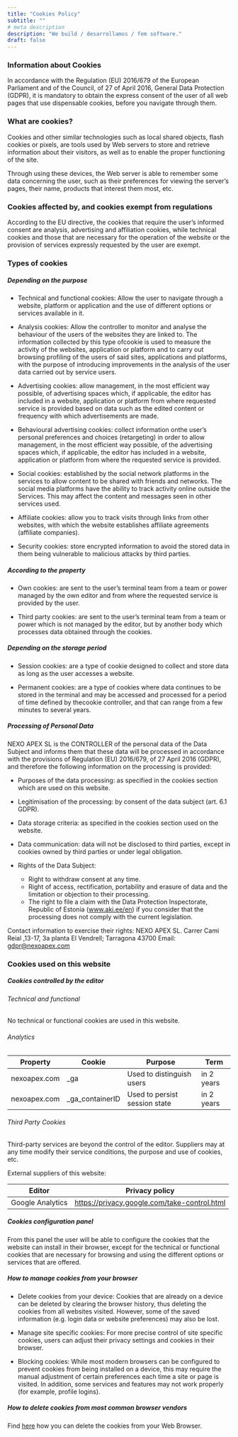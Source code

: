 ```yaml
---
title: "Cookies Policy"
subtitle: ""
# meta description
description: "We build / desarrollamos / fem software."
draft: false
---
```

<h3>Information about Cookies</h3>

In accordance with the Regulation (EU) 2016/679 of the European Parliament and of the Council, of 27 of April 2016, General Data Protection (GDPR), it is mandatory to obtain the express consent of the user of all web pages that use dispensable cookies, before you navigate through them.

<h3>What are cookies?</h3>

Cookies and other similar technologies such as local shared objects, flash cookies or pixels, are tools used by Web servers to store and retrieve information about their visitors, as well as to enable the proper functioning of the site.

Through using these devices, the Web server is able to remember some data concerning the user, such as their preferences for viewing the server’s pages, their name, products that interest them most, etc.

<h3>Cookies affected by, and cookies exempt from regulations</h3>

According to the EU directive, the cookies that require the user’s informed consent are analysis, advertising and affiliation cookies, while technical cookies and those that are necessary for the operation of the website or the provision of services expressly requested by the user are exempt.

<h3>Types of cookies</h3>

<h5>Depending on the purpose</h5>

* Technical and functional cookies: Allow the user to navigate through a website, platform or application and the use of different options or services available in it.

* Analysis cookies: Allow the controller to monitor and analyse the behaviour of the users of the websites they are linked to. The information collected by this type ofcookie is used to measure the activity of the websites, application or platform and to carry out browsing profiling of the users of said sites, applications and platforms, with the purpose of introducing improvements in the analysis of the user data carried out by service users.

* Advertising cookies: allow management, in the most efficient way possible, of advertising spaces which, if applicable, the editor has included in a website, application or platform from where requested service is provided based on data such as the edited content or frequency with which advertisements are made.

* Behavioural advertising cookies: collect information onthe user’s personal preferences and choices (retargeting) in order to allow management, in the most efficient way possible, of the advertising spaces which, if applicable, the editor has included in a website, application or platform from where the requested service is provided.

* Social cookies: established by the social network platforms in the services to allow content to be shared with friends and networks. The social media platforms have the ability to track activity online outside the Services. This may affect the content and messages seen in other services used.

* Affiliate cookies: allow you to track visits through links from other websites, with which the website establishes affiliate agreements (affiliate companies).

* Security cookies: store encrypted information to avoid the stored data in them being vulnerable to malicious attacks by third parties.

<h5>According to the property</h5>

* Own cookies: are sent to the user’s terminal team from a team or power managed by the own editor and from where the requested service is provided by the user.

* Third party cookies: are sent to the user’s terminal team from a team or power which is not managed by the editor, but by another body which processes data obtained through the cookies.

<h5>Depending on the storage period</h5>

* Session cookies: are a type of cookie designed to collect and store data as long as the user accesses a website.

* Permanent cookies: are a type of cookies where data continues to be stored in the terminal and may be accessed and processed for a period of time defined by thecookie controller, and that can range from a few minutes to several years.

<h5>Processing of Personal Data</h5>

NEXO APEX SL is the CONTROLLER of the personal data of the Data Subject and informs them that these data will be processed in accordance with the provisions of Regulation (EU) 2016/679, of 27 April 2016 (GDPR), and therefore the following information on the processing is provided:

* Purposes of the data processing: as specified in the cookies section which are used on this website.

* Legitimisation of the processing: by consent of the data subject (art. 6.1 GDPR).

* Data storage criteria: as specified in the cookies section used on the website.

* Data communication: data will not be disclosed to third parties, except in cookies owned by third parties or under legal obligation.

* Rights of the Data Subject:
        
    * Right to withdraw consent at any time.
    * Right of access, rectification, portability and erasure of data and the limitation or objection to their processing.
    * The right to file a claim with the Data Protection Inspectorate, Republic of Estonia (www.aki.ee/en) if you consider that the processing does not comply with the current legislation.

Contact information to exercise their rights: NEXO APEX SL. Carrer Cami Reial ,13-17, 3a planta El Vendrell; Tarragona 43700 Email: gdpr@nexoapex.com

<h3>Cookies used on this website</h3>

<h5>Cookies controlled by the editor</h5>

<h6>Technical and functional</h6>

No technical or functional cookies are used in this website.

<h6>Analytics</h6>

| Property | Cookie | Purpose | Term |
|----------|----------|----------|----------|
| nexoapex.com | _ga | Used to distinguish users | in 2 years |
| nexoapex.com | _ga_containerID | Used to persist session state | in 2 years |

<h6>Third Party Cookies</h6>

Third-party services are beyond the control of the editor. Suppliers may at any time modify their service conditions, the purpose and use of cookies, etc.

External suppliers of this website:

| Editor | Privacy policy |
|----------|----------|
| Google Analytics | https://privacy.google.com/take-control.html |

<h5>Cookies configuration panel</h5>

From this panel the user will be able to configure the cookies that the website can install in their browser, except for the technical or functional cookies that are necessary for browsing and using the different options or services that are offered.

<h5>How to manage cookies from your browser</h5>

* Delete cookies from your device: Cookies that are already on a device can be deleted by clearing the browser history, thus deleting the cookies from all websites visited. However, some of the saved information (e.g. login data or website preferences) may also be lost.

* Manage site specific cookies: For more precise control of site specific cookies, users can adjust their privacy settings and cookies in their browser.

* Blocking cookies: While most modern browsers can be configured to prevent cookies from being installed on a device, this may require the manual adjustment of certain preferences each time a site or page is visited. In addition, some services and features may not work properly (for example, profile logins).

<h5>How to delete cookies from most common browser vendors</h5>

Find [here](https://support.google.com/accounts/answer/32050/) how you can delete the cookies from your Web Browser.